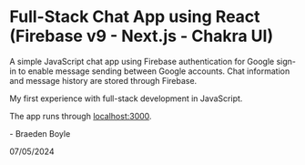 # Full-Stack Chat App using React (Firebase v9 - Next.js - Chakra UI)

A simple JavaScript chat app using Firebase authentication for Google sign-in to enable message sending between Google accounts. Chat information and message history are stored through Firebase.

My first experience with full-stack development in JavaScript.

The app runs through [localhost:3000](http://localhost:3000).

\- Braeden Boyle

07/05/2024
